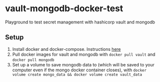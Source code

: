 # vault-mongodb-docker-test

Playground to test secret management with hashicorp vault and mongodb

## Setup

1. Install docker and docker-compose. Instructions [here](https://docs.docker.com/engine/install/)
2. Pull docker images for vault and mongodb with `docker pull vault` and `docker pull mongodb`
3. Set up a volume to save mongodb data to (which will be saved to your computer even if the mongo docker container closes), with `docker volume create mongo_data && docker volume create vault_data`